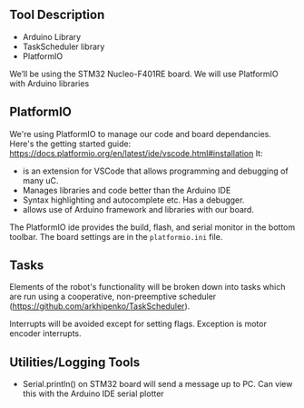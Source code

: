 
## Tool Description
-	Arduino Library
-	TaskScheduler library
-	PlatformIO

We’ll be using the STM32 Nucleo-F401RE board. We will use PlatformIO with Arduino libraries

## PlatformIO
We're using PlatformIO to manage our code and board dependancies. Here's the getting started guide: https://docs.platformio.org/en/latest/ide/vscode.html#installation
It:
-	is an extension for VSCode that allows programming and debugging of many uC.
-	Manages libraries and code better than the Arduino IDE
-	Syntax highlighting and autocomplete etc. Has a debugger.
-   allows use of Arduino framework and libraries with our board.

The PlatformIO ide provides the build, flash, and serial monitor in the bottom toolbar. The board settings are in the `platformio.ini` file.

## Tasks

Elements of the robot's functionality will be broken down into tasks which are run using a cooperative, non-preemptive scheduler (https://github.com/arkhipenko/TaskScheduler).

Interrupts will be avoided except for setting flags. Exception is motor encoder interrupts.

## Utilities/Logging Tools
  - Serial.println() on STM32 board will send a message up to PC. Can view this with the Arduino IDE serial plotter